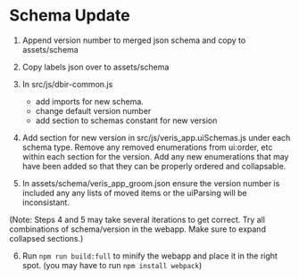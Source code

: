 # Schema Update

1. Append version number to merged json schema and copy to assets/schema
2. Copy labels json over to assets/schema
3. In src/js/dbir-common.js

    - add imports for new schema.
    - change default version number
    - add section to schemas constant for new version

4. Add section for new version in src/js/veris_app.uiSchemas.js under each schema type. Remove any removed enumerations from ui:order, etc within each section for the version.  Add any new enumerations that may have been added so that they can be properly ordered and collapsable.

5. In assets/schema/veris_app_groom.json ensure the version number is included any any lists of moved items or the uiParsing will be inconsistant.

(Note: Steps 4 and 5 may take several iterations to get correct.  Try all combinations of schema/version in the webapp. Make sure to expand collapsed sections.)

6. Run `npm run build:full` to minify the webapp and place it in the right spot. (you may have to run `npm install webpack`)